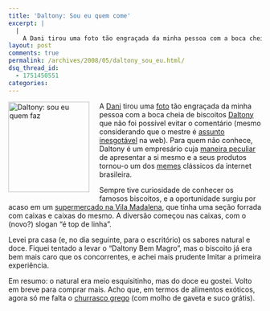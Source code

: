 ```yaml
---
title: 'Daltony: Sou eu quem come'
excerpt: |
  |
    A Dani tirou uma foto tão engraçada da minha pessoa com a boca cheia de biscoitos Daltony que não foi possível evitar o comentário (mesmo considerando que o mestre é assunto inesgotável na web). Para quem não conhece, Daltony é...
layout: post
comments: true
permalink: /archives/2008/05/daltony_sou_eu.html/
dsq_thread_id:
  - 1751450551
categories:
---
```

<span class="mt-enclosure mt-enclosure-image"><img title="Daltony: sou eu quem faz" src="//chester.me/archives/img/daltony.jpg" width="161" height="180" class="mt-image-left" style="float: left; margin: 0 20px 20px 0;" /></span>A [Dani][1] tirou uma [foto][2] tão engraçada da minha pessoa com a boca cheia de biscoitos [Daltony][3] que não foi possível evitar o comentário (mesmo considerando que o mestre é [assunto inesgotável][4] na web). Para quem não conhece, Daltony é um empresário cuja [maneira peculiar][5] de apresentar a si mesmo e a seus produtos tornou-o um dos [memes][6] clássicos da internet brasileira.

Sempre tive curiosidade de conhecer os famosos biscoitos, e a oportunidade surgiu por acaso em um [supermercado na Vila Madalena][7], que tinha uma seção forrada com caixas e caixas do mesmo. A diversão começou nas caixas, com o (novo?) slogan &#8220;é top de linha&#8221;.

Levei pra casa (e, no dia seguinte, para o escritório) os sabores natural e doce. Fiquei tentado a levar o &#8220;Daltony Bem Magro&#8221;, mas o biscoito já era bem mais caro que os concorrentes, e achei mais prudente lmitar a primeira experiência.

Em resumo: o natural era meio esquisitinho, mas do doce eu gostei. Volto em breve para comprar mais. Acho que, em termos de alimentos exóticos, agora só me falta o [churrasco grego][8] (com molho de gaveta e suco grátis).

 [1]: http://read.danivalentin.net/
 [2]: http://www.flickr.com/photos/danivalentin/2469035709/
 [3]: http://www.daltony.com.br/siteantigo/
 [4]: http://www.google.com.br/search?q=daltony
 [5]: http://gardenal.org/marcadiabo/materias18.htm
 [6]: http://en.wikipedia.org/wiki/Internet_meme
 [7]: http://www.mambo.com.br/NovoSite/loja.php?cod=3
 [8]: http://desciclo.pedia.ws/wiki/Churrasco_Grego
